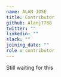 ```yaml
---
name: ALAN JOSE
title: Contributor
github: Alanj7788
twitter: ""
linkedin: ""
slack: ""
joining_date: ""
role : contributor
---
```


Still waiting for this
